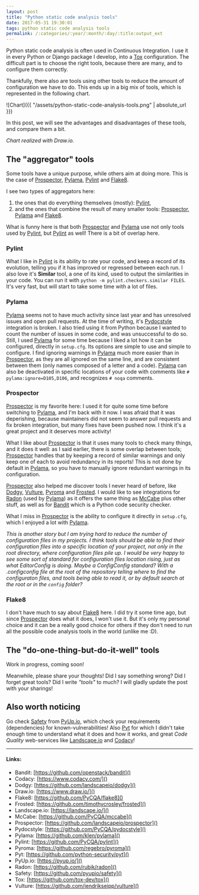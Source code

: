 ```yaml
---
layout: post
title: "Python static code analysis tools"
date: 2017-05-31 19:30:01
tags: python static code analysis tools
permalink: /:categories/:year/:month/:day/:title:output_ext
---
```


Python static code analysis is often used in Continuous Integration.
I use it in every Python or Django package I develop,
into a [Tox][] configuration. The difficult part is to choose the right tools,
because there are many, and to configure them correctly.

Thankfully, there also are tools using other tools to reduce the amount
of configuration we have to do. This ends up in a big mix of tools, which
is represented in the following chart.

![Chart]({{ "/assets/python-static-code-analysis-tools.png" | absolute_url }})

In this post, we will see the advantages and disadvantages of these tools,
and compare them a bit.

<!--more-->
*Chart realized with Draw.io.*

## The "aggregator" tools
Some tools have a unique purpose, while others aim at doing more.
This is the case of [Prospector][], [Pylama][], [Pylint][] and [Flake8][].

I see two types of aggregators here:

1. the ones that do everything themselves (mostly): [Pylint][],
2. and the ones that combine the result of many smaller tools:
   [Prospector][], [Pylama][] and [Flake8][].

What is funny here is that both [Prospector][] and [Pylama][] use not only tools used
by [Pylint][], but [Pylint][] as well! There is a bit of overlap here.

### Pylint
What I like in [Pylint][] is its ability to rate your code, and keep a record
of its evolution, telling you if it has improved or regressed between
each run. I also love it's **Similar** tool, a one of its
kind, used to output the similarities in your code. You can run it with
`python -m pylint.checkers.similar FILES`.
It's very fast, but will start to take some time with a lot of files.

### Pylama
[Pylama][] seems not to have much activity since last year and has unresolved issues
and open pull requests. At the time of writing, it's [Pydocstyle][] integration
is broken. I also tried using it from Python because I wanted to count
the number of issues in some code, and was unsuccessful to do so.
Still, I used [Pylama][] for some time because I liked a lot how it can be
configured, directly in `setup.cfg`. Its options are simple to use
and simple to configure. I find ignoring warnings in [Pylama][] much more easier
than in [Prospector][], as they are all ignored on the same line, and are consistent
between them (only names composed of a letter and a code). [Pylama][] can also be
deactivated in specific locations of your code with comments like
`# pylama:ignore=D105,D106`, and recognizes `# noqa` comments.

### Prospector
[Prospector][] is my favorite here: I used it for quite some time before switching
to [Pylama][], and I'm back with it now. I was afraid that it was deperishing,
because maintainers did not seem to answer pull requests and fix broken
integration, but many fixes have been pushed now. I think it's a great project
and it deserves more activity!

What I like about [Prospector][] is that it uses many tools to check many things,
and it does it well: as I said earlier, there is some overlap between tools;
[Prospector][] handles that by keeping a record of similar warnings and only keep
one of each to avoid redundancy in its reports! This is not done by default
in [Pylama][], so you have to manually ignore redundant warnings in its
configuration.

[Prospector][] also helped me discover tools I never heard of before, like [Dodgy][],
[Vulture][], [Pyroma][] and [Frosted][]. I would like to see integrations for [Radon][]
(used by [Pylama][]) as it offers the same thing as [McCabe][] plus other stuff,
as well as for [Bandit][] which is a Python code security checker.

What I miss in [Prospector][] is the ability to configure it directly in
`setup.cfg`, which I enjoyed a lot with [Pylama][].

*This is another story but I am trying hard to reduce the number of configuration
files in my projects. I think tools should be able to find their configuration
files into a specific location of your project, not only in the root directory,
where configuration files pile up. I would be very happy to see some sort of
standard for configuration files location rising, just as what EditorConfig is
doing. Maybe a ConfigConfig standard? With a .configconfig file at the root of
the repository telling where to find the configuraton files, and tools being
able to read it, or by default search at the root or in the `config` folder?*

### Flake8
I don't have much to say about [Flake8][] here. I did try it some time ago,
but since [Prospector][] does what it does, I won't use it. But it's only my
personal choice and it can be a really good choice for others if they don't
need to run all the possible code analysis tools in the world (unlike me :D).

## The "do-one-thing-but-do-it-well" tools
Work in progress, coming soon!

Meanwhile, please share your thoughts! Did I say something wrong? Did I forget
great tools? Did I write *"tools"* to much?
I will gladly update the post with your sharings!

## Also worth noticing
Go check [Safety][] from [PyUp.io][], which check your requirements (dependencies)
for known-vulnerabilities! Also [Pyt][] for which I didn't take enough time
to understand what it does and how it works,
and great *Code Quality* web-services like [Landscape.io][] and [Codacy][]!

---

#### Links:

- Bandit: [https://github.com/openstack/bandit]()
- Codacy: [https://www.codacy.com/]()
- Dodgy: [https://github.com/landscapeio/dodgy]()
- Draw.io: [https://www.draw.io/]()
- Flake8: [https://github.com/PyCQA/flake8]()
- Frosted: [https://github.com/timothycrosley/frosted]()
- Landscape.io: [https://landscape.io/]()
- McCabe: [https://github.com/PyCQA/mccabe]()
- Prospector: [https://github.com/landscapeio/prospector]()
- Pydocstyle: [https://github.com/PyCQA/pydocstyle]()
- Pylama: [https://github.com/klen/pylama]()
- Pylint: [https://github.com/PyCQA/pylint]()
- Pyroma: [https://github.com/regebro/pyroma]()
- Pyt: [https://github.com/python-security/pyt]()
- PyUp.io: [https://pyup.io/]()
- Radon: [https://github.com/rubik/radon]()
- Safety: [https://github.com/pyupio/safety]()
- Tox: [https://github.com/tox-dev/tox]()
- Vulture: [https://github.com/jendrikseipp/vulture]()

[Bandit]: https://github.com/openstack/bandit
[Codacy]: https://www.codacy.com/
[Dodgy]: https://github.com/landscapeio/dodgy
[Draw.io]: https://www.draw.io/
[Flake8]: https://github.com/PyCQA/flake8
[Frosted]: https://github.com/timothycrosley/frosted
[Landscape.io]: https://landscape.io/
[McCabe]: https://github.com/PyCQA/mccabe
[Prospector]: https://github.com/landscapeio/prospector
[Pydocstyle]: https://github.com/PyCQA/pydocstyle
[Pylama]: https://github.com/klen/pylama
[Pylint]: https://github.com/PyCQA/pylint
[Pyroma]: https://github.com/regebro/pyroma
[Pyt]: https://github.com/python-security/pyt
[PyUp.io]: https://pyup.io/
[Radon]: https://github.com/rubik/radon
[Safety]: https://github.com/pyupio/safety
[Tox]: https://github.com/tox-dev/tox
[Vulture]: https://github.com/jendrikseipp/vulture
